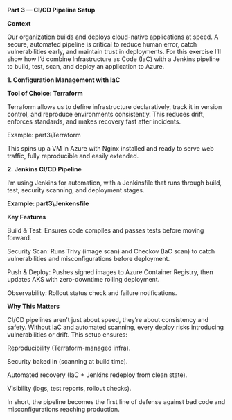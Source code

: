 **Part 3 — CI/CD Pipeline Setup**

**Context**



Our organization builds and deploys cloud-native applications at speed. A secure, automated pipeline is critical to reduce human error, catch vulnerabilities early, and maintain trust in deployments. For this exercise I’ll show how I’d combine Infrastructure as Code (IaC) with a Jenkins pipeline to build, test, scan, and deploy an application to Azure.



**1. Configuration Management with IaC**

**Tool of Choice: Terraform**



Terraform allows us to define infrastructure declaratively, track it in version control, and reproduce environments consistently. This reduces drift, enforces standards, and makes recovery fast after incidents.



Example: part3\\Terraform



This spins up a VM in Azure with Nginx installed and ready to serve web traffic, fully reproducible and easily extended.





**2. Jenkins CI/CD Pipeline**



I’m using Jenkins for automation, with a Jenkinsfile that runs through build, test, security scanning, and deployment stages.





**Example: part3\\Jenkensfile**



**Key Features**



Build \& Test: Ensures code compiles and passes tests before moving forward.



Security Scan: Runs Trivy (image scan) and Checkov (IaC scan) to catch vulnerabilities and misconfigurations before deployment.



Push \& Deploy: Pushes signed images to Azure Container Registry, then updates AKS with zero-downtime rolling deployment.



Observability: Rollout status check and failure notifications.



**Why This Matters**



CI/CD pipelines aren’t just about speed, they’re about consistency and safety. Without IaC and automated scanning, every deploy risks introducing vulnerabilities or drift. This setup ensures:



Reproducibility (Terraform-managed infra).



Security baked in (scanning at build time).



Automated recovery (IaC + Jenkins redeploy from clean state).



Visibility (logs, test reports, rollout checks).



In short, the pipeline becomes the first line of defense against bad code and misconfigurations reaching production.

